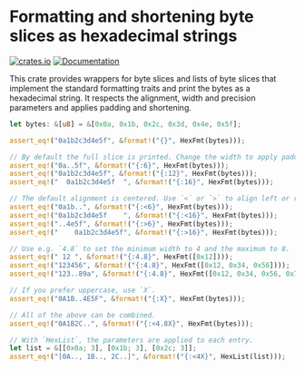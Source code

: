 # Formatting and shortening byte slices as hexadecimal strings

[![crates.io](https://img.shields.io/crates/v/hex_fmt.svg)](https://crates.io/crates/hex_fmt)
[![Documentation](https://docs.rs/hex_fmt/badge.svg)](https://docs.rs/hex_fmt)

This crate provides wrappers for byte slices and lists of byte slices that implement the
standard formatting traits and print the bytes as a hexadecimal string. It respects the
alignment, width and precision parameters and applies padding and shortening.

```rust
let bytes: &[u8] = &[0x0a, 0x1b, 0x2c, 0x3d, 0x4e, 0x5f];

assert_eq!("0a1b2c3d4e5f", &format!("{}", HexFmt(bytes)));

// By default the full slice is printed. Change the width to apply padding or shortening.
assert_eq!("0a..5f", &format!("{:6}", HexFmt(bytes)));
assert_eq!("0a1b2c3d4e5f", &format!("{:12}", HexFmt(bytes)));
assert_eq!("  0a1b2c3d4e5f  ", &format!("{:16}", HexFmt(bytes)));

// The default alignment is centered. Use `<` or `>` to align left or right.
assert_eq!("0a1b..", &format!("{:<6}", HexFmt(bytes)));
assert_eq!("0a1b2c3d4e5f    ", &format!("{:<16}", HexFmt(bytes)));
assert_eq!("..4e5f", &format!("{:>6}", HexFmt(bytes)));
assert_eq!("    0a1b2c3d4e5f", &format!("{:>16}", HexFmt(bytes)));

// Use e.g. `4.8` to set the minimum width to 4 and the maximum to 8.
assert_eq!(" 12 ", &format!("{:4.8}", HexFmt([0x12])));
assert_eq!("123456", &format!("{:4.8}", HexFmt([0x12, 0x34, 0x56])));
assert_eq!("123..89a", &format!("{:4.8}", HexFmt([0x12, 0x34, 0x56, 0x78, 0x9a])));

// If you prefer uppercase, use `X`.
assert_eq!("0A1B..4E5F", &format!("{:X}", HexFmt(bytes)));

// All of the above can be combined.
assert_eq!("0A1B2C..", &format!("{:<4.8X}", HexFmt(bytes)));

// With `HexList`, the parameters are applied to each entry.
let list = &[[0x0a; 3], [0x1b; 3], [0x2c; 3]];
assert_eq!("[0A.., 1B.., 2C..]", &format!("{:<4X}", HexList(list)));
```

